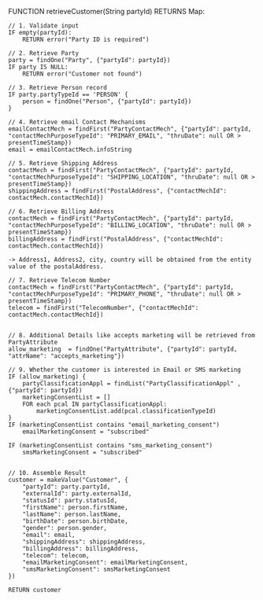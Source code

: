 FUNCTION retrieveCustomer(String partyId) RETURNS Map:

	// 1. Validate input
	IF empty(partyId):
		RETURN error("Party ID is required")

	// 2. Retrieve Party
	party = findOne("Party", {"partyId": partyId})
	IF party IS NULL:
		RETURN error("Customer not found")
		
	// 3. Retrieve Person record
	IF party.partyTypeId == 'PERSON' {
		person = findOne("Person", {"partyId": partyId})
	}

	// 4. Retrieve email Contact Mechanisms 
	emailContactMech = findFirst("PartyContactMech", {"partyId": partyId, "contactMechPurposeTypeId": "PRIMARY_EMAIL", "thruDate": null OR > presentTimeStamp})
	email = emailContactMech.infoString
    
    // 5. Retrieve Shipping Address
	contactMech = findFirst("PartyContactMech", {"partyId": partyId, "contactMechPurposeTypeId": "SHIPPING_LOCATION", "thruDate": null OR > presentTimeStamp})
	shippingAddress = findFirst("PostalAddress", {"contactMechId": contactMech.contactMechId})
	
	// 6. Retrieve Billing Address
	contactMech = findFirst("PartyContactMech", {"partyId": partyId, "contactMechPurposeTypeId": "BILLING_LOCATION", "thruDate": null OR > presentTimeStamp})
	billingAddress = findFirst("PostalAddress", {"contactMechId": contactMech.contactMechId})
	
	-> Address1, Address2, city, country will be obtained from the entity value of the postalAddress.
	
	// 7. Retrieve Telecom Number
	contactMech = findFirst("PartyContactMech", {"partyId": partyId, "contactMechPurposeTypeId": "PRIMARY_PHONE", "thruDate": null OR > presentTimeStamp})
	telecom = findFirst("TelecomNumber", {"contactMechId": contactMech.contactMechId})
	

	// 8. Additional Details like accepts marketing will be retrieved from PartyAttribute
	allow_marketing  = findOne("PartyAttribute", {"partyId": partyId, "attrName": "accepts_marketing"})
	
	// 9. Whether the customer is interested in Email or SMS marketing
	IF (allow_marketing) {
		partyClassificationAppl = findList("PartyClassificationAppl" , {"partyId": partyId})
		marketingConsentList = []
		FOR each pcal IN partyClassificationAppl:
			marketingConsentList.add(pcal.classificationTypeId)
	}
	IF (marketingConsentList contains "email_marketing_consent") 
		emailMarketingConsent = "subscribed"
		
	IF (marketingConsentList contains "sms_marketing_consent") 
		smsMarketingConsent = "subscribed"
		

	// 10. Assemble Result
	customer = makeValue("Customer", {
		"partyId": party.partyId,
		"externalId": party.externalId,
		"statusId": party.statusId,
		"firstName": person.firstName,
		"lastName": person.lastName,
		"birthDate": person.birthDate,
		"gender": person.gender,
		"email": email,
		"shippingAddress": shippingAddress,
		"billingAddress": billingAddress,
		"telecom": telecom,
		"emailMarketingConsent": emailMarketingConsent,
		"smsMarketingConsent": smsMarketingConsent
	})

	RETURN customer

